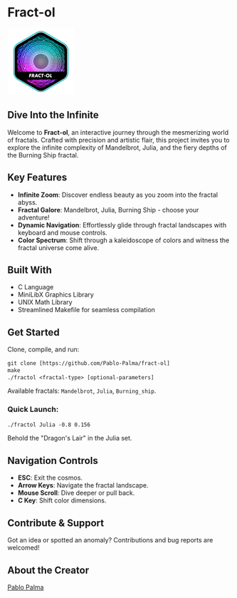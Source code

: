 # Fract-ol

![Fract-ol Preview](https://github.com/mcombeau/mcombeau/blob/main/42_badges/fract-ole.png)


## Dive Into the Infinite
Welcome to **Fract-ol**, an interactive journey through the mesmerizing world of fractals. Crafted with precision and artistic flair, this project invites you to explore the infinite complexity of Mandelbrot, Julia, and the fiery depths of the Burning Ship fractal.

## Key Features
- **Infinite Zoom**: Discover endless beauty as you zoom into the fractal abyss.
- **Fractal Galore**: Mandelbrot, Julia, Burning Ship - choose your adventure!
- **Dynamic Navigation**: Effortlessly glide through fractal landscapes with keyboard and mouse controls.
- **Color Spectrum**: Shift through a kaleidoscope of colors and witness the fractal universe come alive.

## Built With
- C Language
- MiniLibX Graphics Library
- UNIX Math Library
- Streamlined Makefile for seamless compilation

## Get Started
Clone, compile, and run:
```
git clone [https://github.com/Pablo-Palma/fract-ol]
make
./fractol <fractal-type> [optional-parameters]
```
Available fractals: `Mandelbrot`, `Julia`, `Burning_ship`.

### Quick Launch:
```
./fractol Julia -0.8 0.156
```
Behold the "Dragon's Lair" in the Julia set.

## Navigation Controls
- **ESC**: Exit the cosmos.
- **Arrow Keys**: Navigate the fractal landscape.
- **Mouse Scroll**: Dive deeper or pull back.
- **C Key**: Shift color dimensions.

## Contribute & Support
Got an idea or spotted an anomaly? Contributions and bug reports are welcomed!

## About the Creator
[Pablo Palma](https://github.com/Pablo-Palma)

